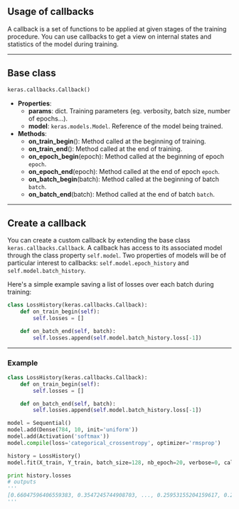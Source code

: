 ## Usage of callbacks

A callback is a set of functions to be applied at given stages of the training procedure. You can use callbacks to get a view on internal states and statistics of the model during training.

---

## Base class

```python
keras.callbacks.Callback()
```
- __Properties__:
    - __params__: dict. Training parameters (eg. verbosity, batch size, number of epochs...).
    - __model__: `keras.models.Model`. Reference of the model being trained.
- __Methods__:
    - __on_train_begin__(): Method called at the beginning of training.
    - __on_train_end__(): Method called at the end of training.
    - __on_epoch_begin__(epoch): Method called at the beginning of epoch `epoch`.
    - __on_epoch_end__(epoch): Method called at the end of epoch `epoch`.
    - __on_batch_begin__(batch): Method called at the beginning of batch `batch`.
    - __on_batch_end__(batch): Method called at the end of batch `batch`.

---


## Create a callback

You can create a custom callback by extending the base class `keras.callbacks.Callback`. A callback has access to its associated model through the class property `self.model`. Two properties of models will be of particular interest to callbacks: `self.model.epoch_history` and `self.model.batch_history`.

Here's a simple example saving a list of losses over each batch during training:
```python
class LossHistory(keras.callbacks.Callback):
    def on_train_begin(self):
        self.losses = []

    def on_batch_end(self, batch):
        self.losses.append(self.model.batch_history.loss[-1])
```

---

### Example

```python
class LossHistory(keras.callbacks.Callback):
    def on_train_begin(self):
        self.losses = []

    def on_batch_end(self, batch):
        self.losses.append(self.model.batch_history.loss[-1])

model = Sequential()
model.add(Dense(784, 10, init='uniform'))
model.add(Activation('softmax'))
model.compile(loss='categorical_crossentropy', optimizer='rmsprop')

history = LossHistory()
model.fit(X_train, Y_train, batch_size=128, nb_epoch=20, verbose=0, callbacks=[history])

print history.losses
# outputs
'''
[0.66047596406559383, 0.3547245744908703, ..., 0.25953155204159617, 0.25901699725311789]
'''
```